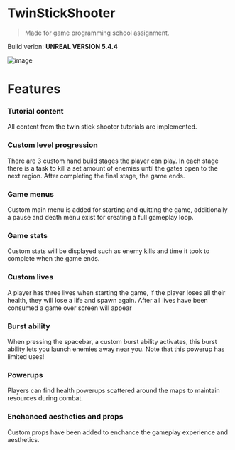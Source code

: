 # TwinStickShooter
> Made for game programming school assignment.

Build verion: **UNREAL VERSION 5.4.4**

![image](https://github.com/user-attachments/assets/c5245b1c-20d4-44c4-bf77-d6cf62ac1e8d)


# Features

### Tutorial content
All content from the twin stick shooter tutorials are implemented.

### Custom level progression
There are 3 custom hand build stages the player can play.
In each stage there is a task to kill a set amount of enemies until the gates open to the next region.
After completing the final stage, the game ends.

### Game menus
Custom main menu is added for starting and quitting the game, additionally a pause and death menu exist for creating a full gameplay loop.

### Game stats
Custom stats will be displayed such as enemy kills and time it took to complete when the game ends.

### Custom lives
A player has three lives when starting the game, if the player loses all their health, they will lose a life and spawn again.
After all lives have been consumed a game over screen will appear

### Burst ability
When pressing the spacebar, a custom burst ability activates, this burst ability lets you launch enemies away near you.
Note that this powerup has limited uses!

### Powerups
Players can find health powerups scattered around the maps to maintain resources during combat.

### Enchanced aesthetics and props
Custom props have been added to enchance the gameplay experience and aesthetics.
